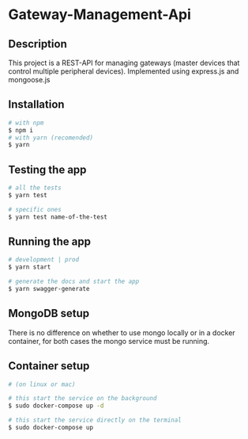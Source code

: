 # Gateway-Management-Api

## Description

This project is a REST-API for managing gateways (master devices that control multiple peripheral devices). Implemented using express.js and mongoose.js

## Installation

```bash
# with npm
$ npm i
# with yarn (recomended)
$ yarn
```

## Testing the app

```bash
# all the tests
$ yarn test

# specific ones
$ yarn test name-of-the-test
```

## Running the app

```bash
# development | prod
$ yarn start

# generate the docs and start the app
$ yarn swagger-generate
```

## MongoDB setup

There is no difference on whether to use mongo locally or in a docker container, for both cases the mongo service must be running.

## Container setup

```bash
# (on linux or mac)

# this start the service on the background
$ sudo docker-compose up -d

# this start the service directly on the terminal
$ sudo docker-compose up
```
